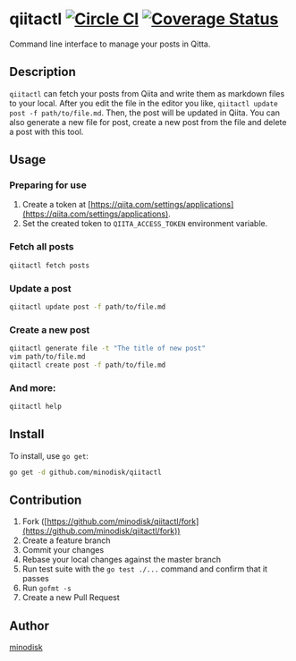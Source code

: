 # qiitactl [![Circle CI](https://img.shields.io/circleci/project/minodisk/qiitactl.svg?style=flat-square)](https://circleci.com/gh/minodisk/qiitactl) [![Coverage Status](https://img.shields.io/coveralls/minodisk/qiitactl.svg?style=flat-square)](https://coveralls.io/github/minodisk/qiitactl?branch=master)

Command line interface to manage your posts in Qitta.

## Description

`qiitactl` can fetch your posts from Qiita and write them as markdown files to your local. After you edit the file in the editor you like, `qiitactl update post -f path/to/file.md`. Then, the post will be updated in Qiita. You can also generate a new file for post, create a new post from the file and delete a post with this tool.

## Usage

### Preparing for use

1. Create a token at [https://qiita.com/settings/applications](https://qiita.com/settings/applications).
2. Set the created token to `QIITA_ACCESS_TOKEN` environment variable.

### Fetch all posts

```bash
qiitactl fetch posts
```

### Update a post

```bash
qiitactl update post -f path/to/file.md
```

### Create a new post

```bash
qiitactl generate file -t "The title of new post"
vim path/to/file.md
qiitactl create post -f path/to/file.md
```

### And more:

```bash
qiitactl help
```

## Install

To install, use `go get`:

```bash
go get -d github.com/minodisk/qiitactl
```

## Contribution

1. Fork ([https://github.com/minodisk/qiitactl/fork](https://github.com/minodisk/qiitactl/fork))
1. Create a feature branch
1. Commit your changes
1. Rebase your local changes against the master branch
1. Run test suite with the `go test ./...` command and confirm that it passes
1. Run `gofmt -s`
1. Create a new Pull Request

## Author

[minodisk](https://github.com/minodisk)
